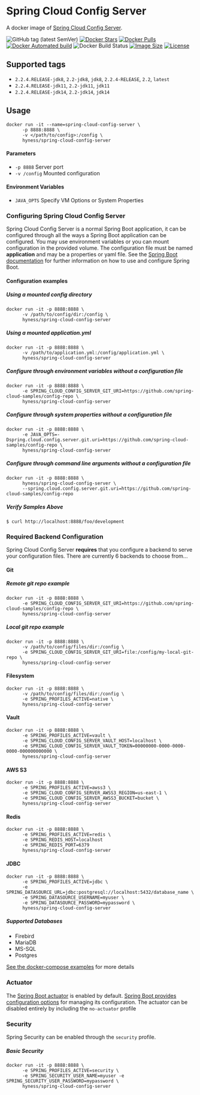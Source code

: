 # Spring Cloud Config Server
A docker image of [Spring Cloud Config Server](https://cloud.spring.io/spring-cloud-static/spring-cloud-config/2.2.4.RELEASE/reference/html/).

![GitHub tag (latest SemVer)](https://img.shields.io/github/v/tag/hyness/spring-cloud-config-server?style=flat-square)
[![Docker Stars](https://img.shields.io/docker/stars/hyness/spring-cloud-config-server.svg?style=flat-square)](https://hub.docker.com/r/hyness/spring-cloud-config-server/)
[![Docker Pulls](https://img.shields.io/docker/pulls/hyness/spring-cloud-config-server.svg?style=flat-square)](https://hub.docker.com/r/hyness/spring-cloud-config-server)
[![Docker Automated build](https://img.shields.io/docker/automated/hyness/spring-cloud-config-server.svg?style=flat-square)](https://hub.docker.com/r/hyness/spring-cloud-config-server/builds/)
![Docker Build Status](https://img.shields.io/docker/build/hyness/spring-cloud-config-server?style=flat-square)
[![Image Size](https://images.microbadger.com/badges/image/hyness/spring-cloud-config-server.svg)](https://microbadger.com/images/hyness/spring-cloud-config-server)
[![License](https://img.shields.io/github/license/hyness/spring-cloud-config-server)](https://www.apache.org/licenses/LICENSE-2.0.html)

## Supported tags
* `2.2.4.RELEASE-jdk8`, `2.2-jdk8`, `jdk8`, `2.2.4-RELEASE`, `2.2`, `latest`
* `2.2.4.RELEASE-jdk11`, `2.2-jdk11`, `jdk11`
* `2.2.4.RELEASE-jdk14`, `2.2-jdk14`, `jdk14`

## Usage
```
docker run -it --name=spring-cloud-config-server \
      -p 8888:8888 \
      -v </path/to/config>:/config \
      hyness/spring-cloud-config-server
```

#### Parameters
* `-p 8888` Server port
* `-v /config` Mounted configuration

#### Environment Variables
* `JAVA_OPTS` Specify VM Options or System Properties

###  Configuring Spring Cloud Config Server
Spring Cloud Config Server is a normal Spring Boot application, it can be configured through all the ways a 
Spring Boot application can be configured.  You may use environment variables or you can mount configuration in 
the provided volume.  The configuration file must be named **application** and may be a properties or yaml file. 
See the [Spring Boot documentation](http://docs.spring.io/spring-boot/docs/current/reference/htmlsingle/#boot-features-external-config) 
for further information on how to use and configure Spring Boot.

#### Configuration examples

##### Using a mounted config directory
```
docker run -it -p 8888:8888 \
      -v /path/to/config/dir:/config \
      hyness/spring-cloud-config-server
```

##### Using a mounted application.yml
```
docker run -it -p 8888:8888 \
      -v /path/to/application.yml:/config/application.yml \
      hyness/spring-cloud-config-server
```
##### Configure through environment variables without a configuration file
```
docker run -it -p 8888:8888 \
      -e SPRING_CLOUD_CONFIG_SERVER_GIT_URI=https://github.com/spring-cloud-samples/config-repo \
      hyness/spring-cloud-config-server
```
##### Configure through system properties without a configuration file
```
docker run -it -p 8888:8888 \
      -e JAVA_OPTS=-Dspring.cloud.config.server.git.uri=https://github.com/spring-cloud-samples/config-repo \
      hyness/spring-cloud-config-server
```
##### Configure through command line arguments without a configuration file
```
docker run -it -p 8888:8888 \
      hyness/spring-cloud-config-server \
      --spring.cloud.config.server.git.uri=https://github.com/spring-cloud-samples/config-repo
```
##### Verify Samples Above
```
$ curl http://localhost:8888/foo/development
```

### Required Backend Configuration
Spring Cloud Config Server **requires** that you configure a backend to serve your configuration files.  There are currently 6 backends to choose from...

#### Git
##### Remote git repo example
```
docker run -it -p 8888:8888 \
      -e SPRING_CLOUD_CONFIG_SERVER_GIT_URI=https://github.com/spring-cloud-samples/config-repo \
      hyness/spring-cloud-config-server
```
##### Local git repo example
```
docker run -it -p 8888:8888 \
      -v /path/to/config/files/dir:/config \
      -e SPRING_CLOUD_CONFIG_SERVER_GIT_URI=file:/config/my-local-git-repo \
      hyness/spring-cloud-config-server
```
#### Filesystem
```
docker run -it -p 8888:8888 \
      -v /path/to/config/files/dir:/config \
      -e SPRING_PROFILES_ACTIVE=native \
      hyness/spring-cloud-config-server
```
#### Vault
```
docker run -it -p 8888:8888 \
      -e SPRING_PROFILES_ACTIVE=vault \
      -e SPRING_CLOUD_CONFIG_SERVER_VAULT_HOST=localhost \
      -e SPRING_CLOUD_CONFIG_SERVER_VAULT_TOKEN=00000000-0000-0000-0000-000000000000 \
      hyness/spring-cloud-config-server
```
#### AWS S3
```
docker run -it -p 8888:8888 \
      -e SPRING_PROFILES_ACTIVE=awss3 \
      -e SPRING_CLOUD_CONFIG_SERVER_AWSS3_REGION=us-east-1 \
      -e SPRING_CLOUD_CONFIG_SERVER_AWSS3_BUCKET=bucket \
      hyness/spring-cloud-config-server
```
#### Redis
```
docker run -it -p 8888:8888 \
      -e SPRING_PROFILES_ACTIVE=redis \
      -e SPRING_REDIS_HOST=localhost
      -e SPRING_REDIS_PORT=6379
      hyness/spring-cloud-config-server
```
#### JDBC
```
docker run -it -p 8888:8888 \
      -e SPRING_PROFILES_ACTIVE=jdbc \
      -e SPRING_DATASOURCE_URL=jdbc:postgresql://localhost:5432/database_name \
      -e SPRING_DATASOURCE_USERNAME=myuser \
      -e SPRING_DATASOURCE_PASSWORD=mypassword \
      hyness/spring-cloud-config-server
```
##### Supported Databases
* Firebird
* MariaDB
* MS-SQL
* Postgres

[See the docker-compose examples](https://github.com/hyness/spring-cloud-config-server/tree/master/examples) for more details

### Actuator
The [Spring Boot actuator](https://docs.spring.io/spring-boot/docs/current/reference/htmlsingle/#production-ready) is enabled by default.  [Spring Boot provides configuration options](https://docs.spring.io/spring-boot/docs/current/reference/htmlsingle/#actuator-properties) for managing its configuration.  The actuator can be disabled entirely by including the `no-actuator` profile

### Security
Spring Security can be enabled through the `security` profile.

##### Basic Security
```
docker run -it -p 8888:8888 \
      -e SPRING_PROFILES_ACTIVE=security \
      -e SPRING_SECURITY_USER_NAME=myuser -e SPRING_SECURITY_USER_PASSWORD=mypassword \
      hyness/spring-cloud-config-server
```
